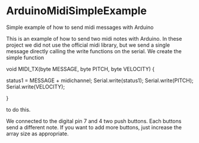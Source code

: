 # ArduinoMidiSimpleExample
 Simple example of how to send midi messages with Arduino

This is an example of how to send two midi notes with Arduino.
In these project we did not use the official midi library, but we send a single message directly calling the write functions on the serial.
We create the simple function 

void MIDI_TX(byte MESSAGE, byte PITCH, byte VELOCITY)
{

  status1 = MESSAGE + midichannel;
  Serial.write(status1);
  Serial.write(PITCH);
  Serial.write(VELOCITY);
  
  }
  
  to do this.
  
  We connected to the digital pin 7 and 4 two push buttons. 
  Each buttons send a different note. If you want to add more buttons, just increase the array size as appropriate. 
  
